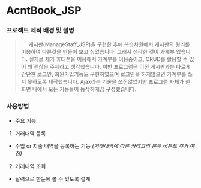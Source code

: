 # AcntBook_JSP

### 프로젝트 제작 배경 및 설명
>  &nbsp;&nbsp;&nbsp;&nbsp;&nbsp;게시판(ManageStaff_JSP)을 구현한 후에 복습차원에서 게시판의 원리를 이용하여 다른것을 만들어 보고 싶었습니다. 그래서 생각한 것이 가계부 였습니다. 실제로 제가 휴대폰을 이용해서 가계부를 이용중이고, CRUD를 활용할 수 있어 꽤 괜찮은 주제라고 생각했습니다. 이번 프로그램은 이전 게시판과는 다르게 간단한 로그인, 회원가입기능도 구현하였으며 로그인을 하지않으면 가계부를 쓰지 못하도록 제작했습니다. Ajax라는 기술을 쓰진않았지만 프로그램 자체가 한 화면 내에서 모든 기능들이 동작하게끔 구성했습니다.

### 사용방법

* 주요 기능
1. 거래내역 등록

* 수입 or 지출 내역을 등록하는 기능 _(거래내역에 따른 카테고리 분류 버튼도 추가 예정)_

2. 거래내역 조회
* 달력으로 한눈에 볼 수 있도록 설계

